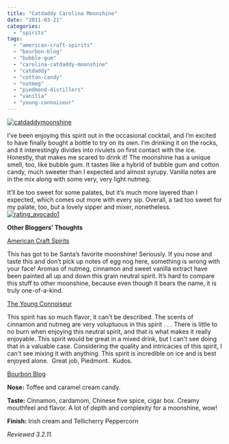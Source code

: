 ```yaml
---
title: "Catdaddy Carolina Moonshine"
date: "2011-03-21"
categories: 
  - "spirits"
tags: 
  - "american-craft-spirits"
  - "bourbon-blog"
  - "bubble-gum"
  - "carolina-catdaddy-moonshine"
  - "catdaddy"
  - "cotton-candy"
  - "nutmeg"
  - "piedmond-distillers"
  - "vanilla"
  - "young-connoiseur"
---
```


[![](http://s3.amazonaws.com/thegourmez-wpmedia/2011/03/catdaddymoonshine.jpg "catdaddymoonshine")](http://s3.amazonaws.com/thegourmez-wpmedia/2011/03/catdaddymoonshine.jpg)

I’ve been enjoying this spirit out in the occasional cocktail, and I’m excited to have finally bought a bottle to try on its own. I’m drinking it on the rocks, and it interestingly divides into rivulets on first contact with the ice. Honestly, that makes me scared to drink it! The moonshine has a unique smell, too, like bubble gum. It tastes like a hybrid of bubble gum and cotton candy, much sweeter than I expected and almost syrupy. Vanilla notes are in the mix along with some very, very light nutmeg.

It’ll be too sweet for some palates, but it’s much more layered than I expected, which comes out more with every sip. Overall, a tad too sweet for my palate, too, but a lovely sipper and mixer, nonetheless.[![](http://s3.amazonaws.com/thegourmez-wpmedia/2009/02/rating_avocado1.gif "rating_avocado1")](http://s3.amazonaws.com/thegourmez-wpmedia/2009/02/rating_avocado1.gif)

**Other Bloggers’ Thoughts**

[American Craft Spirits](http://americancraftspirits.com/?p=1617)

This has got to be Santa’s favorite moonshine! Seriously. If you nose and taste this and don’t pick up notes of egg nog here, something is wrong with your face! Aromas of nutmeg, cinnamon and sweet vanilla extract have been painted all up and down this grain neutral spirit. It’s hard to compare this stuff to other moonshine, because even though it bears the name, it is truly one-of-a-kind.

[The Young Connoiseur](http://blog.theyoungconnoisseur.com/2010/09/22/catdaddy-carolina-moonshine.aspx)

This spirit has so much flavor, it can't be described. The scents of cinnamon and nutmeg are very voluptuous in this spirit . . . There is little to no burn when enjoying this neutral spirit, and that is what makes it really enjoyable. This spirit would be great in a mixed drink, but I can't see doing that in a valuable case. Considering the quality and intricacies of this spirit, I can't see mixing it with anything. This spirit is incredible on ice and is best enjoyed alone.  Great job, Piedmont.  Kudos.

[Bourbon Blog](http://www.bourbonblog.com/blog/2010/07/27/catdaddy-carolina-moonshine-review/)

**Nose:** Toffee and caramel cream candy.

**Taste:** Cinnamon, cardamom, Chinese five spice, cigar box. Creamy mouthfeel and flavor. A lot of depth and complexity for a moonshine, wow!

**Finish:** Irish cream and Tellicherry Peppercorn

_Reviewed 3.2.11._
